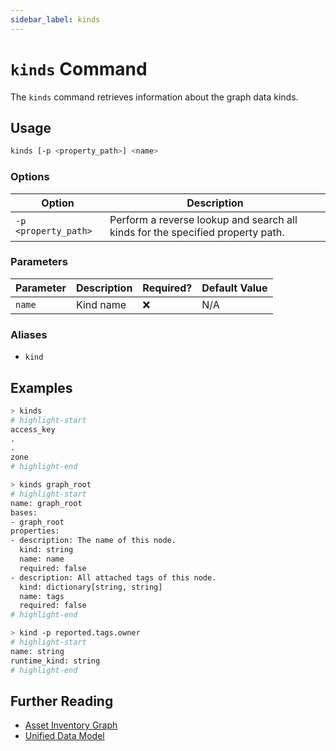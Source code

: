 ```yaml
---
sidebar_label: kinds
---
```


# `kinds` Command

The `kinds` command retrieves information about the graph data kinds.

## Usage

```bash
kinds [-p <property_path>] <name>
```

### Options

| Option               | Description                                                                    |
| -------------------- | ------------------------------------------------------------------------------ |
| `-p <property_path>` | Perform a reverse lookup and search all kinds for the specified property path. |

### Parameters

| Parameter | Description | Required? | Default Value |
| --------- | ----------- | --------- | ------------- |
| `name`    | Kind name   | ❌        | N/A           |

### Aliases

- `kind`

## Examples

```bash title="Show all available kinds"
> kinds
# highlight-start
​access_key
​.
​.
​zone
# highlight-end
```

```bash title="Show details about a specific kind"
> kinds graph_root
# highlight-start
​name: graph_root
​bases:
​- graph_root
​properties:
​- description: The name of this node.
​  kind: string
​  name: name
​  required: false
​- description: All attached tags of this node.
​  kind: dictionary[string, string]
​  name: tags
​  required: false
# highlight-end
```

```bash title="Look up the type of the given property path in the model"
> kind -p reported.tags.owner
# highlight-start
​name: string
​runtime_kind: string
# highlight-end
```

## Further Reading

- [Asset Inventory Graph](../../../concepts/asset-inventory-graph/index.md)
- [Unified Data Model](../../unified-data-model/index.md)
